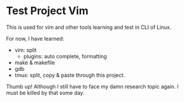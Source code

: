 # Test Project Vim

This is used for vim and other tools learning and test in CLI of Linux.

For now, I have learned:
* vim: split
	* plugins: auto complete, formatting
* make & makefile
* gdb
* tmux: split, copy & paste
through this project.

Thumb up! Although I still have to face my damn research topic again. I must be killed by that some day.
